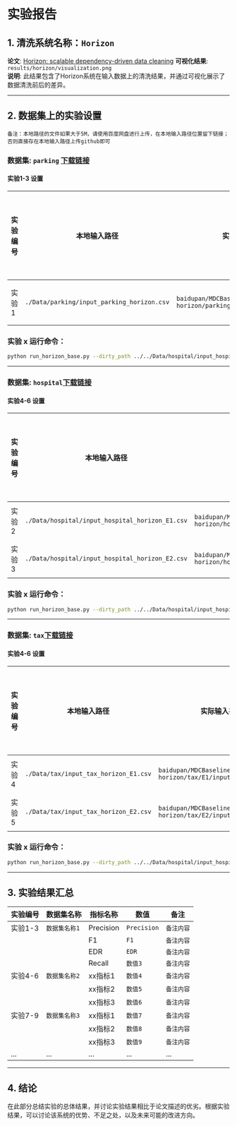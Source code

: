 # 实验报告

## 1. 清洗系统名称：`Horizon`

**论文**: [Horizon: scalable dependency-driven data cleaning](https://www.vldb.org/pvldb/vol14/p25)
**可视化结果**: `results/horizon/visualization.png`  
**说明**: 此结果包含了Horizon系统在输入数据上的清洗结果，并通过可视化展示了数据清洗前后的差异。

---

## 2. 数据集上的实验设置
`备注：本地路径的文件如果大于5M，请使用百度网盘进行上传，在本地输入路径位置留下链接；否则直接存在本地输入路径上传github即可`

### 数据集: `parking` [下载链接](https://pan.baidu.com/s/1-0epjUUe4SDlT6oNyqF9YA?pwd=2njy)

#### 实验1-3 设置

| 实验编号 | 本地输入路径             | 实际输入存放路径                 | 本地输出路径             | 实际输出存放路径                  | 备注      |
|----------|--------------------------|--------------------------|--------------------------|---------------------------|-----------|
| 实验1    | `./Data/parking/input_parking_horizon.csv` | `baidupan/MDCBaseline-horizon/parking/input_parking_horizon.csv` | `./results/horizon/output_parking_horizon.csv`      | `/` | `备注内容1` |
### 实验 x 运行命令：
```bash
python run_horizon_base.py --dirty_path ../../Data/hospital/input_hospital_horizon_E2.csv --rule_path ../../Data/hospital/dc_rules-validate-fd-horizon.txt --clean_path ../../Data/hospital/input_hospital_horizon.csv --task_name hospital_horizon_E2 --output_path ../../results/horizon/hospital_horizon_E2
```
---

### 数据集: `hospital`[下载链接](https://pan.baidu.com/s/1-0epjUUe4SDlT6oNyqF9YA?pwd=2njy)

#### 实验4-6 设置

| 实验编号 | 本地输入路径             | 实际输入存放路径                         | 本地输出路径             | 实际输出存放路径                        | 备注      |
|----------|--------------------------|----------------------------------|--------------------------|----------------------------------|-----------|
| 实验2    | `./Data/hospital/input_hospital_horizon_E1.csv` | `baidupan/MDCBaseline-horizon/hospital/E1/input_hospital_horizon_E1.csv`         | `./results/horizon/output_hospital_horizon_E1.csv`      | `/`        | `备注内容` |
| 实验3    | `./Data/hospital/input_hospital_horizon_E2.csv` | `baidupan/MDCBaseline-horizon/hospital/E2/input_hospital_horizon_E2.csv`         | `./results/horizon/output_hospital_horizon_E2.csv`      | `/`        | `备注内容` |
### 实验 x 运行命令：
```bash
python run_horizon_base.py --dirty_path ../../Data/hospital/input_hospital_horizon_E2.csv --rule_path ../../Data/hospital/dc_rules-validate-fd-horizon.txt --clean_path ../../Data/hospital/input_hospital_horizon.csv --task_name hospital_horizon_E2 --output_path ../../results/horizon/hospital_horizon_E2
```
---

### 数据集: `tax`[下载链接](https://pan.baidu.com/s/1-0epjUUe4SDlT6oNyqF9YA?pwd=2njy)

#### 实验4-6 设置

| 实验编号 | 本地输入路径             | 实际输入存放路径                         | 本地输出路径             | 实际输出存放路径                        | 备注      |
|----------|--------------------------|----------------------------------|--------------------------|----------------------------------|-----------|
| 实验4    | `./Data/tax/input_tax_horizon_E1.csv` | `baidupan/MDCBaseline-horizon/tax/E1/input_tax_horizon_E1.csv`         | `./results/horizon/output_tax_horizon_E1.csv`      | `/`        | `备注内容` |
| 实验5    | `./Data/tax/input_tax_horizon_E2.csv` | `baidupan/MDCBaseline-horizon/tax/E2/input_tax_horizon_E2.csv`         | `./results/horizon/output_tax_horizon_E2.csv`      | `/`        | `备注内容` |
### 实验 x 运行命令：
```bash
python run_horizon_base.py --dirty_path ../../Data/hospital/input_hospital_horizon_E2.csv --rule_path ../../Data/hospital/dc_rules-validate-fd-horizon.txt --clean_path ../../Data/hospital/input_hospital_horizon.csv --task_name hospital_horizon_E2 --output_path ../../results/horizon/hospital_horizon_E2
```
---

## 3. 实验结果汇总

| 实验编号 | 数据集名称       | 指标名称      | 数值    | 备注      |
|----------|------------------|-----------|-------|-----------|
| 实验1-3  | `数据集名称1`     | Precision | `Precision` | `备注内容` |
|          |                  | F1        | `F1`  | `备注内容` |
|          |                  | EDR       | `EDR` | `备注内容` |
|          |                  | Recall    | `数值3` | `备注内容` |
| 实验4-6  | `数据集名称2`     | xx指标1     | `数值4` | `备注内容` |
|          |                  | xx指标2     | `数值5` | `备注内容` |
|          |                  | xx指标3     | `数值6` | `备注内容` |
| 实验7-9  | `数据集名称3`     | xx指标1     | `数值7` | `备注内容` |
|          |                  | xx指标2     | `数值8` | `备注内容` |
|          |                  | xx指标3     | `数值9` | `备注内容` |
| ...      | ...              | ...       | ...   | ...       |

---

## 4. 结论

在此部分总结实验的总体结果，并讨论实验结果相比于论文描述的优劣。根据实验结果，可以讨论该系统的优势、不足之处，以及未来可能的改进方向。